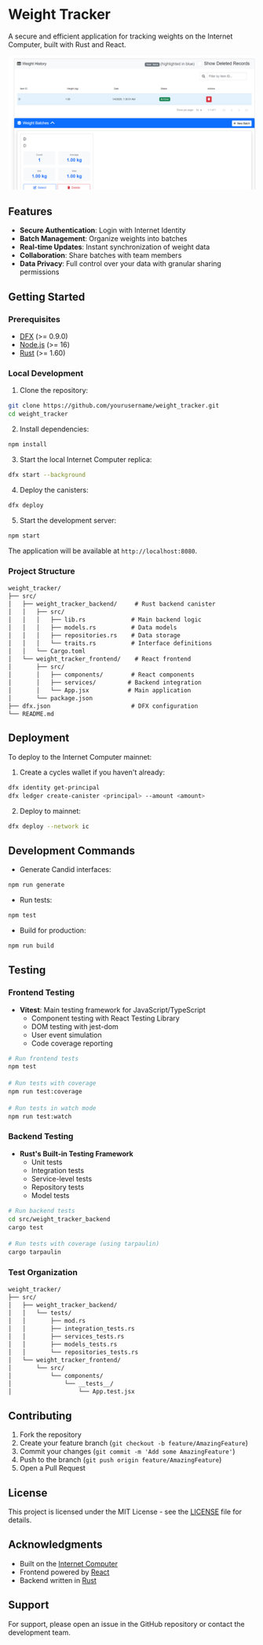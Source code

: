# Weight Tracker

A secure and efficient application for tracking weights on the Internet Computer, built with Rust and React.

![Weight Tracker Screenshot](./docs/screenshot.png)

## Features

- **Secure Authentication**: Login with Internet Identity
- **Batch Management**: Organize weights into batches
- **Real-time Updates**: Instant synchronization of weight data
- **Collaboration**: Share batches with team members
- **Data Privacy**: Full control over your data with granular sharing permissions

## Getting Started

### Prerequisites

- [DFX](https://internetcomputer.org/docs/current/developer-docs/setup/install) (>= 0.9.0)
- [Node.js](https://nodejs.org/) (>= 16)
- [Rust](https://www.rust-lang.org/tools/install) (>= 1.60)

### Local Development

1. Clone the repository:
```bash
git clone https://github.com/yourusername/weight_tracker.git
cd weight_tracker
```

2. Install dependencies:
```bash
npm install
```

3. Start the local Internet Computer replica:
```bash
dfx start --background
```

4. Deploy the canisters:
```bash
dfx deploy
```

5. Start the development server:
```bash
npm start
```

The application will be available at `http://localhost:8080`.

### Project Structure

```
weight_tracker/
├── src/
│   ├── weight_tracker_backend/     # Rust backend canister
│   │   ├── src/
│   │   │   ├── lib.rs             # Main backend logic
│   │   │   ├── models.rs          # Data models
│   │   │   ├── repositories.rs    # Data storage
│   │   │   └── traits.rs          # Interface definitions
│   │   └── Cargo.toml
│   └── weight_tracker_frontend/    # React frontend
│       ├── src/
│       │   ├── components/        # React components
│       │   ├── services/         # Backend integration
│       │   └── App.jsx           # Main application
│       └── package.json
├── dfx.json                       # DFX configuration
└── README.md
```

## Deployment

To deploy to the Internet Computer mainnet:

1. Create a cycles wallet if you haven't already:
```bash
dfx identity get-principal
dfx ledger create-canister <principal> --amount <amount>
```

2. Deploy to mainnet:
```bash
dfx deploy --network ic
```

## Development Commands

- Generate Candid interfaces:
```bash
npm run generate
```

- Run tests:
```bash
npm test
```

- Build for production:
```bash
npm run build
```

## Testing

### Frontend Testing
- **Vitest**: Main testing framework for JavaScript/TypeScript
  - Component testing with React Testing Library
  - DOM testing with jest-dom
  - User event simulation
  - Code coverage reporting

```bash
# Run frontend tests
npm test

# Run tests with coverage
npm run test:coverage

# Run tests in watch mode
npm run test:watch
```

### Backend Testing
- **Rust's Built-in Testing Framework**
  - Unit tests
  - Integration tests
  - Service-level tests
  - Repository tests
  - Model tests

```bash
# Run backend tests
cd src/weight_tracker_backend
cargo test

# Run tests with coverage (using tarpaulin)
cargo tarpaulin
```

### Test Organization
```
weight_tracker/
├── src/
│   ├── weight_tracker_backend/
│   │   └── tests/
│   │       ├── mod.rs
│   │       ├── integration_tests.rs
│   │       ├── services_tests.rs
│   │       ├── models_tests.rs
│   │       └── repositories_tests.rs
│   └── weight_tracker_frontend/
│       └── src/
│           └── components/
│               └── __tests__/
│                   └── App.test.jsx
```

## Contributing

1. Fork the repository
2. Create your feature branch (`git checkout -b feature/AmazingFeature`)
3. Commit your changes (`git commit -m 'Add some AmazingFeature'`)
4. Push to the branch (`git push origin feature/AmazingFeature`)
5. Open a Pull Request

## License

This project is licensed under the MIT License - see the [LICENSE](LICENSE) file for details.

## Acknowledgments

- Built on the [Internet Computer](https://internetcomputer.org/)
- Frontend powered by [React](https://reactjs.org/)
- Backend written in [Rust](https://www.rust-lang.org/)

## Support

For support, please open an issue in the GitHub repository or contact the development team.

